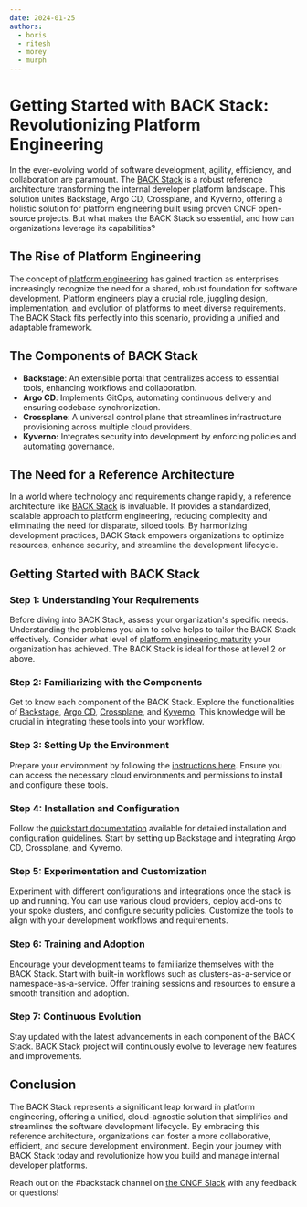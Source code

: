 ```yaml
---
date: 2024-01-25
authors:
  - boris
  - ritesh
  - morey
  - murph
---
```


# Getting Started with BACK Stack: Revolutionizing Platform Engineering

In the ever-evolving world of software development, agility, efficiency, and collaboration are paramount. The [BACK Stack](https://backstack.dev/) is a robust reference architecture transforming the internal developer platform landscape. This solution unites Backstage, Argo CD, Crossplane, and Kyverno, offering a holistic solution for platform engineering built using proven CNCF open-source projects. But what makes the BACK Stack so essential, and how can organizations leverage its capabilities?

<!-- more -->

## The Rise of Platform Engineering

The concept of [platform engineering](https://tag-app-delivery.cncf.io/whitepapers/platforms/#what-is-a-platform) has gained traction as enterprises increasingly recognize the need for a shared, robust foundation for software development. Platform engineers play a crucial role, juggling design, implementation, and evolution of platforms to meet diverse requirements. The BACK Stack fits perfectly into this scenario, providing a unified and adaptable framework.

## The Components of BACK Stack

- **Backstage**: An extensible portal that centralizes access to essential tools, enhancing workflows and collaboration.
- **Argo CD**: Implements GitOps, automating continuous delivery and ensuring codebase synchronization.
- **Crossplane**: A universal control plane that streamlines infrastructure provisioning across multiple cloud providers.
- **Kyverno:** Integrates security into development by enforcing policies and automating governance.

## The Need for a Reference Architecture

In a world where technology and requirements change rapidly, a reference architecture like [BACK Stack](https://backstack.dev/arch/) is invaluable. It provides a standardized, scalable approach to platform engineering, reducing complexity and eliminating the need for disparate, siloed tools. By harmonizing development practices, BACK Stack empowers organizations to optimize resources, enhance security, and streamline the development lifecycle.

## Getting Started with BACK Stack

### Step 1: Understanding Your Requirements

Before diving into BACK Stack, assess your organization's specific needs. Understanding the problems you aim to solve helps to tailor the BACK Stack effectively. Consider what level of [platform engineering maturity](https://tag-app-delivery.cncf.io/whitepapers/platform-eng-maturity-model/#model-table) your organization has achieved. The BACK Stack is ideal for those at level 2 or above.

### Step 2: Familiarizing with the Components

Get to know each component of the BACK Stack. Explore the functionalities of [Backstage](https://backstage.io/), [Argo CD](https://argo-cd.readthedocs.io/en/stable/), [Crossplane](https://www.crossplane.io/), and [Kyverno](https://kyverno.io/). This knowledge will be crucial in integrating these tools into your workflow.

### Step 3: Setting Up the Environment

Prepare your environment by following the [instructions here](https://backstack.dev/install/#prerequisites). Ensure you can access the necessary cloud environments and permissions to install and configure these tools.

### Step 4: Installation and Configuration

Follow the [quickstart documentation](https://backstack.dev/install/) available for detailed installation and configuration guidelines. Start by setting up Backstage and integrating Argo CD, Crossplane, and Kyverno.

### Step 5: Experimentation and Customization

Experiment with different configurations and integrations once the stack is up and running. You can use various cloud providers, deploy add-ons to your spoke clusters, and configure security policies. Customize the tools to align with your development workflows and requirements.

### Step 6: Training and Adoption

Encourage your development teams to familiarize themselves with the BACK Stack. Start with built-in workflows such as clusters-as-a-service or namespace-as-a-service. Offer training sessions and resources to ensure a smooth transition and adoption.

### Step 7: Continuous Evolution

Stay updated with the latest advancements in each component of the BACK Stack. BACK Stack project will continuously evolve to leverage new features and improvements.

## Conclusion

The BACK Stack represents a significant leap forward in platform engineering, offering a unified, cloud-agnostic solution that simplifies and streamlines the software development lifecycle. By embracing this reference architecture, organizations can foster a more collaborative, efficient, and secure development environment. Begin your journey with BACK Stack today and revolutionize how you build and manage internal developer platforms.

Reach out on the #backstack channel on [the CNCF Slack](https://slack.cncf.io/) with any feedback or questions!
